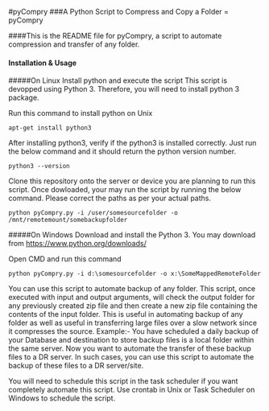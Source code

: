 #pyCompry
###A Python Script to Compress and Copy a Folder = pyCompry

####This is the README file for pyCompry, a script to automate compression and transfer of any folder.

#### Installation & Usage
#####On Linux
Install python and execute the script
This script is devopped using Python 3. Therefore, you will need to install python 3 package.

Run this command to install python on Unix

    apt-get install python3

After installing python3, verify if the python3 is installed correctly. Just run the below command and it should return the python version number.

    python3 --version

Clone this repository onto the server or device you are planning to run this script. Once dowloaded, your may run the script by running the below command. Please correct the paths as per your actual paths.

    python pyCompry.py -i /user/somesourcefolder -o /mnt/remotemount/somebackupfolder

#####On Windows
Download and install the Python 3. You may download from https://www.python.org/downloads/

Open CMD and run this command

    python pyCompry.py -i d:\somesourcefolder -o x:\SomeMappedRemoteFolder

You can use this script to automate backup of any folder. This script, once executed with input and output arguments, will check the output folder for any previously created zip file and then create a new zip file containing the contents of the input folder. This is useful in automating backup of any folder as well as useful in transferring large files over a slow network since it compresses the source. Example:- You have scheduled a daily backup of your Database and destination to store backup files is a local folder within the same server. Now you want to automate the transfer of these backup files to a DR server. In such cases, you can use this script to automate the backup of these files to a DR server/site.

You will need to schedule this script in the task scheduler if you want completely automate this script. Use crontab in Unix or Task Scheduler on Windows to schedule the script.
